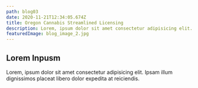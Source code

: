 ```yaml
---
path: blog03
date: 2020-11-21T12:34:05.674Z
title: Oregon Cannabis Streamlined Licensing
description: Lorem, ipsum dolor sit amet consectetur adipisicing elit. Ipsam illum dignissimos placeat libero dolor expedita at reiciendis.
featuredImage: blog_image_2.jpg
---
```

## Lorem Inpusm

Lorem, ipsum dolor sit amet consectetur adipisicing elit. Ipsam illum dignissimos placeat libero dolor expedita at reiciendis.